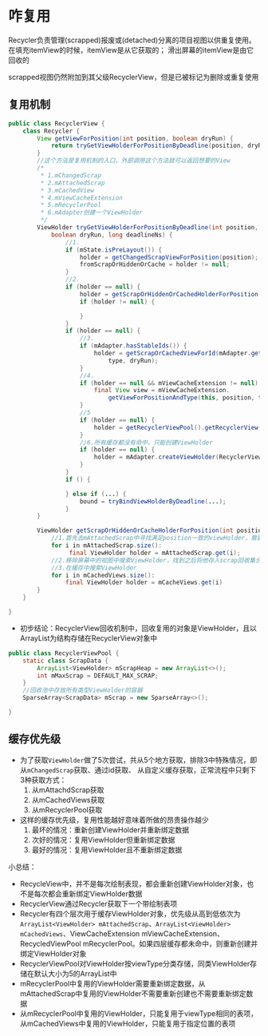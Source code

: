 # 咋复用

Recycler负责管理(scrapped)报废或(detached)分离的项目视图以供重复使用。在填充itemView的时候，itemView是从它获取的；
滑出屏幕的itemView是由它回收的

scrapped视图仍然附加到其父级RecyclerView，但是已被标记为删除或重复使用

## 复用机制

```java
public class RecyclerView {
    class Recycler {
        View getViewForPosition(int position, boolean dryRun) {
            return tryGetViewHolderForPositionByDeadline(position, dryRun, FOREVER_NS).itemView;
        }
        //这个方法是复用机制的入口，外部调用这个方法就可以返回想要的View
        /*
         * 1.mChangedScrap
         * 2.mAttachedScrap
         * 3.mCachedView
         * 4.mViewCacheExtension
         * 5.mRecyclerPool
         * 6.mAdapter创建一个ViewHolder
         */
        ViewHolder tryGetViewHolderForPositionByDeadline(int position,
            boolean dryRun, long deadlineNs) {
                //1.
                if (mState.isPreLayout()) {
                    holder = getChangedScrapViewForPosition(position);
                    fromScrapOrHiddenOrCache = holder != null;
                }
                //2.
                if (holder == null) {
                    holder = getScrapOrHiddenOrCachedHolderForPosition(position, dryRun);
                    if (holder != null) {

                    }
                }
                if (holder == null) {
                    //3.
                    if (mAdapter.hasStableIds()) {
                        holder = getScrapOrCachedViewForId(mAdapter.getItemId(offsetPosition),
                            type, dryRun);
                    }
                    //4.
                    if (holder == null && mViewCacheExtension != null) {
                        final View view = mViewCacheExtension.
                            getViewForPositionAndType(this, position, type);
                    }
                    //5
                    if (holder == null) {
                        holder = getRecyclerViewPool().getRecyclerView(type);
                    }
                    //6.所有缓存都没有命中，只能创建ViewHolder
                    if (holder == null) {
                        holder = mAdapter.createViewHolder(RecyclerView.this, type);
                    }
                }
                if () {

                } else if (...) {
                    bound = tryBindViewHolderByDeadline(...);
                }
        }

        ViewHolder getScrapOrHiddenOrCacheHolderForPosition(int position, boolean dryRun) {
            //1.首先去mAttachedScrap中寻找满足position一致的viewHolder，需要匹配一些条件。
            for i in mAttachedScrap.size():
                 final ViewHolder holder = mAttachedScrap.get(i);
            //2.移除屏幕中的视图中搜索ViewHolder，找到之后将他存入scrap回收集合中
            //3.在缓存中搜索ViewHolder
            for i in mCachedViews.size():
                final ViewHolder holder = mCacheViews.get(i)
        }
    }

}
```

- 初步结论：RecyclerView回收机制中，回收复用的对象是ViewHolder，且以ArrayList为结构存储在RecyclerView对象中

```java
public class RecyclerViewPool {
    static class ScrapData {
        ArrayList<ViewHolder> mScrapHeap = new ArrayList<>();
        int mMaxScrap = DEFAULT_MAX_SCRAP;
    }
    //回收池中存放所有类型ViewHolder的容器
    SparseArray<ScrapData> mScrap = new SparseArray<>();

}
```

## 缓存优先级

- 为了获取`ViewHolder`做了5次尝试，共从5个地方获取，排除3中特殊情况，即从`mChangedScrap`获取、通过id获取、
从自定义缓存获取，正常流程中只剩下3种获取方式：
    1. 从mAttachdScrap获取
    2. 从mCachedViews获取
    3. 从mRecyclerPool获取
- 这样的缓存优先级，复用性能越好意味着所做的昂贵操作越少
    1. 最坏的情况：重新创建ViewHolder并重新绑定数据
    2. 次好的情况：复用ViewHolder但重新绑定数据
    3. 最好的情况：复用ViewHolder且不重新绑定数据

小总结：

- RecycleView中，并不是每次绘制表现，都会重新创建ViewHolder对象，也不是每次都会重新绑定ViewHolder数据
- RecyclerView通过Recycler获取下一个带绘制表项
- Recycler有四个层次用于缓存ViewHolder对象，优先级从高到低依次为`ArrayList<ViewHolder> mAttachedScrap`、`ArrayList<ViewHolder> mCachedViews`、ViewCacheExtension mViewCacheExtension、RecycledViewPool mRecyclerPool。如果四层缓存都未命中，则重新创建并绑定ViewHolder对象
- RecyclerViewPool对ViewHolder按viewType分类存储，同类ViewHolder存储在默认大小为5的ArrayList中
- mRecyclerPool中复用的ViewHolder需要重新绑定数据，从mAttachedScrap中复用的ViewHolder不需要重新创建也不需要重新绑定数据
- 从mRecyclerPool中复用的ViewHolder，只能复用于viewType相同的表项，从mCachedViews中复用的ViewHolder，只能复用于指定位置的表项

